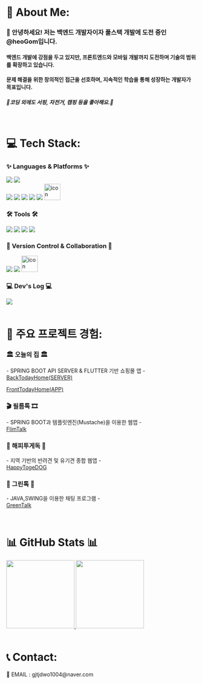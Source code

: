 
# 💫 About Me:

### 👋 안녕하세요! 저는 백엔드 개발자이자 풀스택 개발에 도전 중인  @heoGom입니다.<br>
#### 백엔드 개발에 강점을 두고 있지만, 프론트엔드와 모바일 개발까지 도전하며 기술의 범위를 확장하고 있습니다.<br>
#### 문제 해결을 위한 창의적인 접근을 선호하며, 지속적인 학습을 통해 성장하는 개발자가 목표입니다.<br>
##### 🚗코딩 외에도 서핑, 자전거, 캠핑 등을 좋아해요.🚗<br>
   <br>

# 💻 Tech Stack:
<div align=>
<h3>✨  Languages & Platforms  ✨</h3>

<img src="https://img.shields.io/badge/Java-007396?style=for-the-badge&logo=Java&logoColor=white"/>
<img src="https://img.shields.io/badge/dart-0175C2?style=for-the-badge&logo=dart"/>
<br>

<img src="https://img.shields.io/badge/Spring%20Boot-6DB33F?style=for-the-badge&logo=Spring%20Boot&logoColor=white"/>
<img src="https://img.shields.io/badge/Flutter-02569B?style=for-the-badge&logo=flutter"/>
<img src="https://img.shields.io/badge/JavaScript-F7DF1E?style=for-the-badge&logo=JavaScript&logoColor=white"/>
<img src="https://img.shields.io/badge/HTML5-E34F26?style=for-the-badge&logo=HTML5&logoColor=white"/>
<img src="https://img.shields.io/badge/CSS3-1572B6?style=for-the-badge&logo=CSS3&logoColor=white"/>
<img src="https://techstack-generator.vercel.app/mysql-icon.svg" alt="icon" width="43" style="width: 43px; height: 43px; margin-right: 0px; margin-bottom: 0px;" />

<h3>🛠 Tools 🛠</h3>
<img src="https://img.shields.io/badge/IntelliJ%20IDEA-000000?style=for-the-badge&logo=intellijidea"/>
<img src="https://img.shields.io/badge/Android%20Studio-000000?style=for-the-badge&logo=androidstudio"/>
<img src="https://img.shields.io/badge/EclipseIDE-2C2255?style=for-the-badge&logo=eclipseide"/>
<img src="https://img.shields.io/badge/Visual%20Studio%20Code-0078d7.svg?style=for-the-badge&logo=visual-studio-code&logoColor=white"/>

<h3>🎲 Version Control & Collaboration 🎲</h3>
<img src="https://img.shields.io/badge/Git-000000?style=for-the-badge&logo=Git"/>
<img src="https://img.shields.io/badge/slack-4A154B?style=for-the-badge&logo=slack"/>



<img src="https://techstack-generator.vercel.app/github-icon.svg" alt="icon" width="43" style="width: 43px; height: 43px; margin-right: 0px; margin-bottom: 0px;" />

<div align=>
	<h3>💻 Dev's Log 💻</h3>
  <a href="https://inblog.ai/dashboard/heo-gom">
		<img src="https://img.shields.io/badge/inBlog-ff5949?style=for-the-badge&logo=logmein&logoColor=white" />
	</a>
</div>

<br>


# 🚀 주요 프로젝트 경험:
<h3>🏛 오늘의 집 🏛</h3>
	<p>- SPRING BOOT API SERVER & FLUTTER 기반 쇼핑몰 앱 -
	<br>
    <a href="https://github.com/wodud6967/backtodayhome">BackTodayHome(SERVER)</a></p>
    <a href="https://github.com/wodud6967/fronttodayhome">FrontTodayHome(APP)</a></p>
<h3>🎬 필름톡 🎞</h3>
	<p>- SPRING BOOT과 템플릿엔진(Mustache)을 이용한 웹앱 -
	<br>
<a href="https://github.com/wodud6967/filmtalk">FlimTalk</a></p>
<h3>🐶 해피투게독 🐶</h3>
	<p>- 지역 기반의 반려견 및 유기견 종합 웹앱 -
	<br>
<a href="https://github.com/wngusv/HappyTogeDOG">HappyTogeDOG</a></p>
<h3>👔 그린톡 👔</h3>
	<p>- JAVA,SWING을 이용한 채팅 프로그램 -
	<br>
<a href="https://github.com/heoGom/java_project_messenger">GreenTalk</a></p>
<br>

# 📊 GitHub Stats 📊
<div style="row">
  <a href="https://github.com/wngusv" style="flex: 1;">
    <img height="180em" src="https://github-readme-stats-eight-theta.vercel.app/api?username=heoGom&show_icons=true&theme=radical&include_all_commits=true&count_private=true"/>
  </a>
  <a href="https://github.com/wngusv" style="flex: 1;">
    <img height="180em" src="https://github-readme-stats-eight-theta.vercel.app/api/top-langs/?username=heoGom&hide=c%23&layout=compact&langs_count=8&theme=radical"/>
  </a>
</div>
<br>


# 📞 Contact:
<p>📩 EMAIL : gjtjdwo1004@naver.com </p>

<br>



<!---
heoGom/heoGom is a ✨ special ✨ repository because its `README.md` (this file) appears on your GitHub profile.
You can click the Preview link to take a look at your changes.
--->
